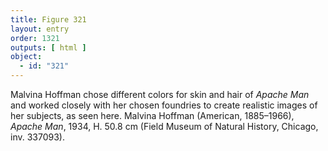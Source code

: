 ```yaml
---
title: Figure 321
layout: entry
order: 1321
outputs: [ html ]
object:
  - id: "321"
---
```


Malvina Hoffman chose different colors for skin and hair of *Apache Man* and worked closely with her chosen foundries to create realistic images of her subjects, as seen here. Malvina Hoffman (American, 1885–1966), *Apache Man*, 1934, H. 50.8 cm (Field Museum of Natural History, Chicago, inv. 337093).
